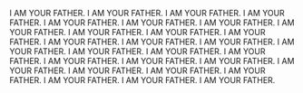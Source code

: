 I AM YOUR FATHER.
I AM YOUR FATHER.
I AM YOUR FATHER.
I AM YOUR FATHER.
I AM YOUR FATHER.
I AM YOUR FATHER.
I AM YOUR FATHER.
I AM YOUR FATHER.
I AM YOUR FATHER.
I AM YOUR FATHER.
I AM YOUR FATHER.
I AM YOUR FATHER.
I AM YOUR FATHER.
I AM YOUR FATHER.
I AM YOUR FATHER.
I AM YOUR FATHER.
I AM YOUR FATHER.
I AM YOUR FATHER.
I AM YOUR FATHER.
I AM YOUR FATHER.
I AM YOUR FATHER.
I AM YOUR FATHER.
I AM YOUR FATHER.
I AM YOUR FATHER.
I AM YOUR FATHER.
I AM YOUR FATHER.
I AM YOUR FATHER.
I AM YOUR FATHER.

